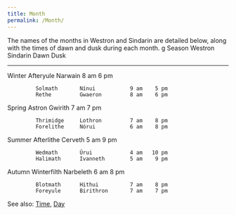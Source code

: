 ```yaml
---
title: Month
permalink: /Month/
---
```


The names of the months in Westron and Sindarin are detailed below,
along with the times of dawn and dusk during each month. <nowiki>g
Season Westron Sindarin Dawn Dusk

------------------------------------------------------------------------

Winter Afteryule Narwain 8 am 6 pm

`         Solmath       Nínui           9 am    5 pm`
`         Rethe         Gwaeron         8 am    6 pm`

Spring Astron Gwirith 7 am 7 pm

`         Thrimidge     Lothron         7 am    8 pm`
`         Forelithe     Nórui           6 am    8 pm`

Summer Afterlithe Cerveth 5 am 9 pm

`         Wedmath       Úrui            4 am   10 pm`
`         Halimath      Ivanneth        5 am    9 pm`

Autumn Winterfilth Narbeleth 6 am 8 pm

`         Blotmath      Hithui          7 am    8 pm`
`         Foreyule      Birithron       7 am    7 pm`

</pre>

See also: [Time](Time "wikilink"), [Day](Day "wikilink")